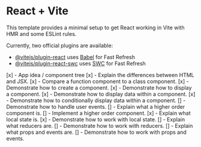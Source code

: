 # React + Vite

This template provides a minimal setup to get React working in Vite with HMR and some ESLint rules.

Currently, two official plugins are available:

- [@vitejs/plugin-react](https://github.com/vitejs/vite-plugin-react/blob/main/packages/plugin-react/README.md) uses [Babel](https://babeljs.io/) for Fast Refresh
- [@vitejs/plugin-react-swc](https://github.com/vitejs/vite-plugin-react-swc) uses [SWC](https://swc.rs/) for Fast Refresh

[x] - App idea / component tree
[x] - Explain the differences between HTML and JSX.
[x] - Compare a function component to a class component.
[x] - Demonstrate how to create a component.
[x] - Demonstrate how to display a component.
[x] - Demonstrate how to display data within a component.
[x] - Demonstrate how to conditionally display data within a component.
[] - Demonstrate how to handle user events.
[] - Explain what a higher order component is.
[] - Implement a higher order component.
[x] - Explain what local state is.
[x] - Demonstrate how to work with local state.
[] - Explain what reducers are.
[] - Demonstrate how to work with reducers.
[] - Explain what props and events are.
[] - Demonstrate how to work with props and events.
